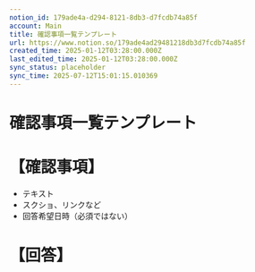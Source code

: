 ```yaml
---
notion_id: 179ade4a-d294-8121-8db3-d7fcdb74a85f
account: Main
title: 確認事項一覧テンプレート
url: https://www.notion.so/179ade4ad29481218db3d7fcdb74a85f
created_time: 2025-01-12T03:28:00.000Z
last_edited_time: 2025-01-12T03:28:00.000Z
sync_status: placeholder
sync_time: 2025-07-12T15:01:15.010369
---
```

# 確認事項一覧テンプレート

# 【確認事項】
- テキスト
- スクショ、リンクなど
- 回答希望日時（必須ではない）
# 【回答】
```plain text

```